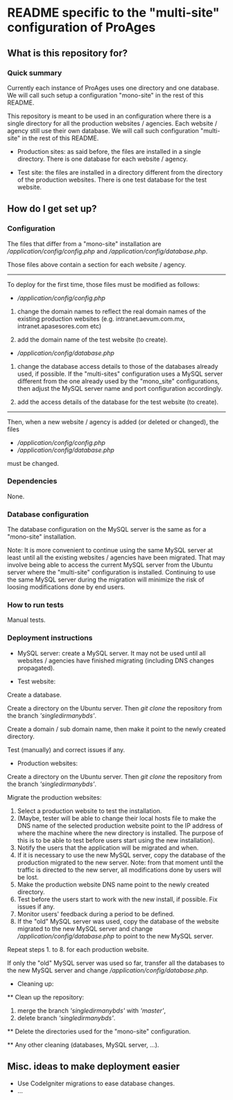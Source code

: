 # README specific to the "multi-site" configuration of ProAges #

## What is this repository for? ##

### Quick summary ###

Currently each instance of ProAges uses one directory and one database. We will call such setup a configuration "mono-site" in the rest of this README.

This repository is meant to be used in an configuration where there is a single directory for all the production websites / agencies. Each website / agency still use their own database. We will call such configuration "multi-site" in the rest of this README.

* Production sites: as said before, the files are installed in a single directory. There is one database for each website / agency.

* Test site: the files are installed in a directory different from the directory of the production websites. There is one test database for the test website.

## How do I get set up? ##

### Configuration ###

The files that differ from a "mono-site" installation are */application/config/config.php* and */application/config/database.php*.

Those files above contain a section for each website / agency.

------------

To deploy for the first time, those files must be modified as follows:

* */application/config/config.php*

1. change the domain names to reflect the real domain names of the existing production websites (e.g. intranet.aevum.com.mx, intranet.apasesores.com etc)

2. add the domain name of the test website (to create).

* */application/config/database.php*

1. change the database access details to those of the databases already used, if possible. If the "multi-sites" configuration uses a MySQL server different from the one already used by the "mono_site" configurations, then adjust the MySQL server name and port configuration accordingly.

2. add the access details of the database for the test website (to create).

------------

Then, when a new website / agency is added (or deleted or changed), the files 

* */application/config/config.php*
* */application/config/database.php*

must be changed.

### Dependencies ###
None.

### Database configuration ###
The database configuration on the MySQL server is the same as for a "mono-site" installation.

Note: It is more convenient to continue using the same MySQL server at least until all the existing websites / agencies have been migrated. That may involve being able to access the current MySQL server from the Ubuntu server where the "multi-site" configuration is installed. Continuing to use the same MySQL server during the migration will minimize the risk of loosing modifications done by end users.

### How to run tests ###
Manual tests.

### Deployment instructions ###

* MySQL server: create a MySQL server. It may not be used until all websites / agencies have finished migrating (including DNS changes propagated).

* Test website:

Create a database.

Create a directory on the Ubuntu server. Then *git clone* the repository from the branch *'singledirmanybds'*.

Create a domain / sub domain name, then make it point to the newly created directory.

Test (manually) and correct issues if any.

* Production websites:

Create a directory on the Ubuntu server. Then *git clone* the repository from the branch *'singledirmanybds'*.

Migrate the production websites:

1. Select a production website to test the installation.
1. (Maybe, tester will be able to change their local hosts file to make the DNS name of the selected production website point to the IP address of where the machine where the new directory is installed. The purpose of this is to be able to test before users start using the new installation).
1. Notify the users that the application will be migrated and when.
1. If it is necessary to use the new MySQL server, copy the database of the production migrated to the new server. Note: from that moment until the traffic is directed to the new server, all modifications done by users will be lost.
1. Make the production website DNS name point to the newly created directory.
1. Test before the users start to work with the new install, if possible. Fix issues if any.
1. Monitor users' feedback during a period to be defined.
1. If the "old" MySQL server was used, copy the database of the website migrated to the new MySQL server and change */application/config/database.php* to point to the new MySQL server.

Repeat steps 1. to 8. for each production website.

If only the "old" MySQL server was used so far, transfer all the databases to the new MySQL server and change */application/config/database.php*.

* Cleaning up:

** Clean up the repository:

1. merge the branch *'singledirmanybds'* with *'master'*,
1. delete branch *'singledirmanybds'*.

** Delete the directories used for the "mono-site" configuration.

** Any other cleaning (databases, MySQL server, ...).

## Misc. ideas to make deployment easier ##

* Use CodeIgniter migrations to ease database changes.
* ...